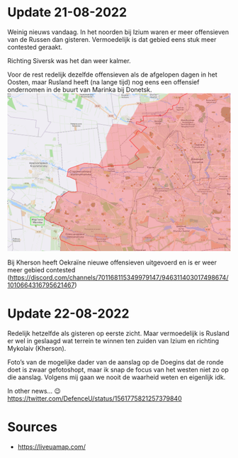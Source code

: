 # Update 21-08-2022

Weinig nieuws vandaag. In het noorden bij Izium waren er meer offensieven van de Russen dan gisteren. Vermoedelijk is dat gebied eens stuk meer contested geraakt.

Richting Siversk was het dan weer kalmer.

Voor de rest redelijk dezelfde offensieven als de afgelopen dagen in het Oosten, maar Rusland heeft (na lange tijd) nog eens een offensief ondernomen in de buurt van Marinka bij Donetsk.
![alt](https://raw.githubusercontent.com/BlackC0ffee/Ukraine/Map-Updates-2022-08/DailyUpdate/2022-08-Media/20220821a.png)

Bij Kherson heeft Oekraïne nieuwe offensieven uitgevoerd en is er weer meer gebied contested (<https://discord.com/channels/701168115349979147/946311403017498674/1010664316795621467>)

# Update 22-08-2022
Redelijk hetzelfde als gisteren op eerste zicht. Maar vermoedelijk is Rusland er wel in geslaagd wat terrein te winnen ten zuiden van Izium en richting Mykolaiv (Kherson).

Foto’s van de mogelijke dader van de aanslag op de Doegins dat de ronde doet is zwaar gefotoshopt, maar ik snap de focus van het westen niet zo op die aanslag. Volgens mij gaan we nooit de waarheid weten en eigenlijk idk.

In other news… 😉
https://twitter.com/DefenceU/status/1561775821257379840

# Sources

- <https://liveuamap.com/>
